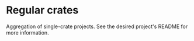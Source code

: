 # Regular crates

Aggregation of single-crate projects. See the desired project's README for more information.